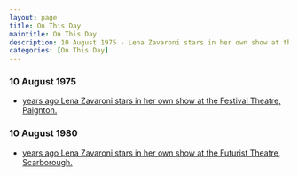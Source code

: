 ```yaml
---
layout: page
title: On This Day
maintitle: On This Day
description: 10 August 1975 - Lena Zavaroni stars in her own show at the Festival Theatre, Paignton. 10 August 1980 - Lena Zavaroni stars in her own show at the Futurist Theatre, Scarborough.
categories: [On This Day]
---
```


### 10 August 1975
* [<span id="age1"></span> years ago Lena Zavaroni stars in her own show at the Festival Theatre, Paignton.](/theatre/the%20lena%20zavaroni%20show/1975/08/10/the-lena-zavaroni-show.html)

### 10 August 1980
* [<span id="age2"></span> years ago Lena Zavaroni stars in her own show at the Futurist Theatre, Scarborough.](/theatre/the%20lena%20zavaroni%20show/1980/08/10/the-lena-zavaroni-show.html)

<!-- Script for calculating number of years ago -->
<script>
var dob = '19750810';
var year = Number(dob.substr(0, 4));
var month = Number(dob.substr(4, 2)) - 1;
var day = Number(dob.substr(6, 2));
var today = new Date();
var age1 = today.getFullYear() - year;
if (today.getMonth() < month || (today.getMonth() == month && today.getDate() < day)) {
age1--;
}
document.getElementById("age1").innerHTML=age1;

var dob = '19800810';
var year = Number(dob.substr(0, 4));
var month = Number(dob.substr(4, 2)) - 1;
var day = Number(dob.substr(6, 2));
var today = new Date();
var age2 = today.getFullYear() - year;
if (today.getMonth() < month || (today.getMonth() == month && today.getDate() < day)) {
age2--;
}
document.getElementById("age2").innerHTML=age2;
</script>

